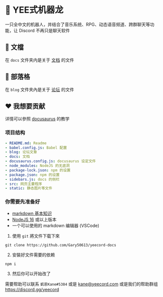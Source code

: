 # 🦖 YEE式机器龙

一只全中文的机器人，并结合了音乐系统、RPG、动态语音频道、跨群聊天等功能，让 Discord 不再只是聊天软件

## 📖 文檔

在 `docs` 文件夹内是关于 [文档](https://yeecord.com/docs/) 的文件

## 📝 部落格

在 `blog` 文件夹內是关于 [论坛](https://yeecord.com/blog/) 的文件

## ❤️ 我想要贡献

详情可以參照 [docusaurus](https://docusaurus.io/) 的教学

### 项目结构

```yaml
- README.md: Readme
- babel.config.js: Babel 配置
- blog: 论坛文章
- docs: 文档
- docusaurus.config.js: docusaurus 设定文件
- node_modules: NodeJS 的无底洞
- package-lock.json: npm 的设置
- package.json: npm 的设置
- sidebars.js: docs 的侧栏
- src: 网页主要程序
- static: 静态图片等文件
```

### 你需要先准备好

- [markdown 基本知识](https://www.casper.tw/development/2019/11/23/ten-mins-learn-markdown/)
- [NodeJS 16](https://nodejs.org/download) 或以上版本
- 一个可以使用的 markdown 编辑器 (VSCode)

1. 使用 `git` 將文件下载下來

```shell
git clone https://github.com/Gary50613/yeecord-docs
```

2. 安裝好文件需要的依赖

```shell
npm i
```

3. 然后你可以开始改了

需要帮助可以联系 `凱恩Kane#5384` 或是 [kane@yeecord.com](mailto:kane@yeecord.com) 或是我们的帮助群组 https://discord.gg/yeecord
